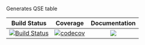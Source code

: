 Generates QSE table


| Build Status        | Coverage           | Documentation  |
| ------------------- |:------------------:| :-------------:|
| [![Build Status](https://github.com/PiaJakobus/Network_qse.jl/workflows/CI/badge.svg)](https://travis-ci.com/PiaJakobus/Network_qse.jl) | [![codecov](https://codecov.io/gh/PiaJakobus/Network_qse.jl/branch/master/graph/badge.svg)](https://codecov.io/gh/PiaJakobus/Network_qse.jl) | [![](https://img.shields.io/badge/docs-stable-blue.svg)](https://PiaJakobus.github.io/Network_qse.jl/stable) |
